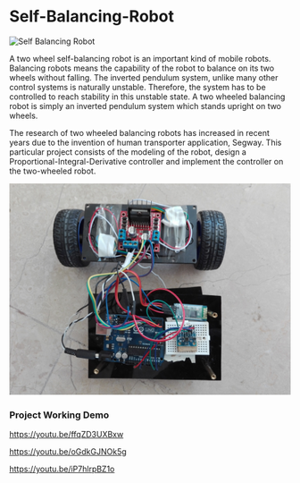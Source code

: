 # Self-Balancing-Robot

![Self Balancing Robot](IMG_20180527_154902.jpg)

A two wheel self-balancing robot is an important kind of mobile robots. Balancing robots means the
capability of the robot to balance on its two wheels without falling. The inverted pendulum system, unlike
many other control systems is naturally unstable. Therefore, the system has to be controlled to reach
stability in this unstable state. A two wheeled balancing robot is simply an inverted pendulum system
which stands upright on two wheels.

The research of two wheeled balancing robots has increased in recent years due to the invention
of human transporter application, Segway. This particular project consists of the modeling of the robot,
design a Proportional-Integral-Derivative controller and implement the controller on the two-wheeled
robot.

![Self Balancing Robot](IMG_20180527_144248.jpg)

### Project Working Demo

https://youtu.be/ffqZD3UXBxw

https://youtu.be/oGdkGJNOk5g

https://youtu.be/iP7hlrpBZ1o
